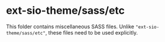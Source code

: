 # ext-sio-theme/sass/etc

This folder contains miscellaneous SASS files. Unlike `"ext-sio-theme/sass/etc"`, these files
need to be used explicitly.
